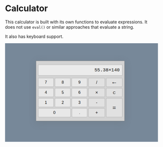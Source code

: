 # Calculator
This calculator is built with its own functions to evaluate expressions. It does not use `eval()` or similar approaches that evaluate a string.

It also has keyboard support.

<img src="./image.png" />

